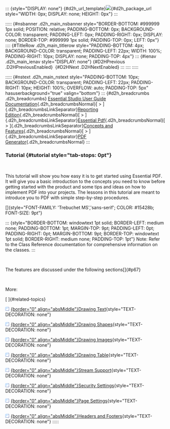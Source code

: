 ::: {style="DISPLAY: none"}
[](ms-xhelp:///?Id=d2h_url_template){#d2h_url_template}![](!package_url!){#d2h_package_url style="WIDTH: 0px; DISPLAY: none; HEIGHT: 0px"}
:::

::::: {#nsbanner .d2h_main_nsbanner style="BORDER-BOTTOM: #999999 1px solid; POSITION: relative; PADDING-BOTTOM: 0px; BACKGROUND-COLOR: transparent; PADDING-LEFT: 0px; PADDING-RIGHT: 0px; DISPLAY: none; BORDER-TOP: #999999 1px solid; PADDING-TOP: 0px; LEFT: 0px"}
:::: {#TitleRow .d2h_main_titlerow style="PADDING-BOTTOM: 4px; BACKGROUND-COLOR: transparent; PADDING-LEFT: 22px; WIDTH: 100%; PADDING-RIGHT: 10px; DISPLAY: none; PADDING-TOP: 4px"}
::: {#ienav .d2h_main_ienav style="DISPLAY: none"}
[](ms-xhelp:///?Id=e7826ee1-d1c1-4e80-a310-a4a7fb958692){#D2HPrevious .D2HPreviousEnabled}  [](ms-xhelp:///?Id=acdc025e-645c-4f53-ab6c-d726bbf3e589){#D2HNext .D2HNextEnabled}
:::
::::
:::::

::::: {#nstext .d2h_main_nstext style="PADDING-BOTTOM: 10px; BACKGROUND-COLOR: transparent; PADDING-LEFT: 22px; PADDING-RIGHT: 10px; HEIGHT: 100%; OVERFLOW: auto; PADDING-TOP: 5px" hasuserbackground="true" valign="bottom"}
::: {#d2h_breadcrumbs .d2h_breadcrumbs}
[Essential Studio User Guide Documentation](ms-xhelp:///?Id=12457748-09e3-4d74-a240-8e049cedf030){.d2h_breadcrumbsNormal}[ \> ]{.d2h_breadcrumbsLinkSeparator}[Reporting Edition](ms-xhelp:///?Id=027aa5b6-6676-4f93-ad23-c20e8c45792e){.d2h_breadcrumbsNormal}[ \> ]{.d2h_breadcrumbsLinkSeparator}[Essential Pdf](ms-xhelp:///?Id=22756092-3da5-4797-9514-dab0617c6902){.d2h_breadcrumbsNormal}[ \> ]{.d2h_breadcrumbsLinkSeparator}[Concepts and Features](ms-xhelp:///?Id=b2064337-afd6-4241-aa41-868a5489a8dd){.d2h_breadcrumbsNormal}[ \> ]{.d2h_breadcrumbsLinkSeparator}[PDF Generator](ms-xhelp:///?Id=36e38c79-8f39-4b00-b13a-ff793cb45d97){.d2h_breadcrumbsNormal}
:::

### Tutorial {#tutorial style="tab-stops: 0pt"}

 

This tutorial will show you how easy it is to get started using Essential PDF. It will give you a basic introduction to the concepts you need to know before getting started with the product and some tips and ideas on how to implement PDF into your projects. The lessons in this tutorial are meant to introduce you to PDF with simple step-by-step procedures.

[]{style="FONT-FAMILY: 'Trebuchet MS','sans-serif'; COLOR: #15428b; FONT-SIZE: 9pt"} 

::: {style="BORDER-BOTTOM: windowtext 1pt solid; BORDER-LEFT: medium none; PADDING-BOTTOM: 1pt; MARGIN-TOP: 9pt; PADDING-LEFT: 0pt; PADDING-RIGHT: 0pt; MARGIN-BOTTOM: 9pt; BORDER-TOP: windowtext 1pt solid; BORDER-RIGHT: medium none; PADDING-TOP: 1pt"}
Note: Refer to the Class Reference documentation for comprehensive information on the classes.
:::

 

The features are discussed under the following sections[]{#p67}

 

More:

[ ]{#related-topics}

[![](button.gif){border="0" align="absMiddle"}Drawing Text](ms-xhelp:///?Id=3494b850-ded3-4357-8056-8682024b20ef){style="TEXT-DECORATION: none"}

[![](button.gif){border="0" align="absMiddle"}Drawing Shapes](ms-xhelp:///?Id=a053035e-30ba-4493-80e4-eae6da4583a8){style="TEXT-DECORATION: none"}

[![](button.gif){border="0" align="absMiddle"}Drawing Images](ms-xhelp:///?Id=06a06b08-6f5c-48e3-a020-dab389032b8c){style="TEXT-DECORATION: none"}

[![](button.gif){border="0" align="absMiddle"}Drawing Table](ms-xhelp:///?Id=5ae4a0f5-4304-4a4e-a846-57f5b9de86fc){style="TEXT-DECORATION: none"}

[![](button.gif){border="0" align="absMiddle"}Stream Support](ms-xhelp:///?Id=72fd7ff7-d379-483a-96c3-f7a3feb24bb2){style="TEXT-DECORATION: none"}

[![](button.gif){border="0" align="absMiddle"}Security Settings](ms-xhelp:///?Id=89e04273-7ab1-4cc1-b598-ac2277b90780){style="TEXT-DECORATION: none"}

[![](button.gif){border="0" align="absMiddle"}Page Settings](ms-xhelp:///?Id=7fe78a04-a157-4d4f-9e2d-285d7b3bcfa7){style="TEXT-DECORATION: none"}

[![](button.gif){border="0" align="absMiddle"}Headers and Footers](ms-xhelp:///?Id=4922d4ff-6910-4a8b-94f6-f2813e441bbb){style="TEXT-DECORATION: none"}
:::::
